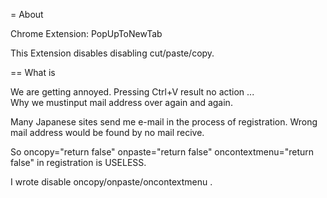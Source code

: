 = About 

Chrome Extension: PopUpToNewTab

This Extension disables disabling cut/paste/copy.

== What is 

We are getting annoyed. Pressing Ctrl+V result no action ...  
Why we  mustinput mail address over again and again.


Many Japanese sites send me e-mail in the process of registration.
Wrong mail address would be found  by no mail recive.

So  oncopy="return false" onpaste="return false" oncontextmenu="return false" in registration is USELESS.

I wrote disable oncopy/onpaste/oncontextmenu .






